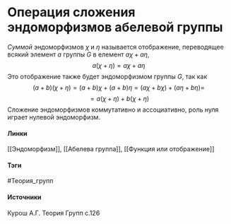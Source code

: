 # Операция сложения эндоморфизмов абелевой группы
*Суммой* эндоморфизмов $\chi$ и $\eta$ называется отображение, переводящее всякий элемент $a$ группы $G$ в елемент $a\chi+a\eta$,
$$
a(\chi+\eta)=a\chi+a\eta
$$
Это отображение также будет эндоморфизмом группы $G$, так как $$(a+b)(\chi+\eta)=(a+b)\chi+(a+b)\eta=(a\chi+b\chi)+(a\eta+b\eta)=$$
$$=a(\chi+\eta)+b(\chi+\eta)$$
Сложение эндоморфизмов коммутативно и ассоциативно, роль нуля играет нулевой эндоморфизм. 
#### Линки
 [[Эндоморфизм]],
 [[Абелева группа]],
 [[Функция или отображение]]
#### Тэги
 #Теория_групп 
#### Источники
 Курош А.Г. Теория Групп с.126